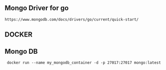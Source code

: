 


## Mongo Driver for go
````https://www.mongodb.com/docs/drivers/go/current/quick-start/````

## DOCKER 
## Mongo DB
```
 docker run --name my_mongodb_container -d -p 27017:27017 mongo:latest
```